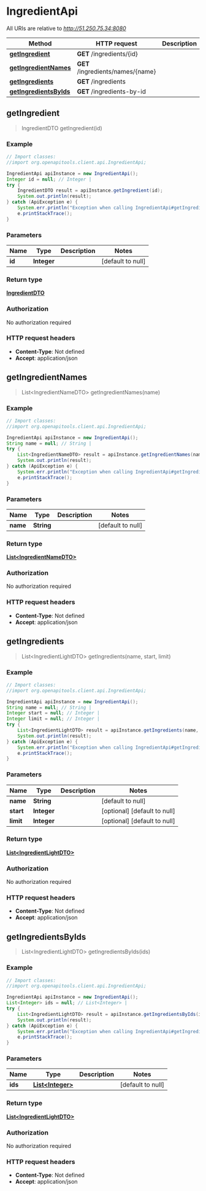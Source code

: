 # IngredientApi

All URIs are relative to *http://51.250.75.34:8080*

Method | HTTP request | Description
------------- | ------------- | -------------
[**getIngredient**](IngredientApi.md#getIngredient) | **GET** /ingredients/{id} | 
[**getIngredientNames**](IngredientApi.md#getIngredientNames) | **GET** /ingredients/names/{name} | 
[**getIngredients**](IngredientApi.md#getIngredients) | **GET** /ingredients | 
[**getIngredientsByIds**](IngredientApi.md#getIngredientsByIds) | **GET** /ingredients-by-id | 



## getIngredient

> IngredientDTO getIngredient(id)



### Example

```java
// Import classes:
//import org.openapitools.client.api.IngredientApi;

IngredientApi apiInstance = new IngredientApi();
Integer id = null; // Integer | 
try {
    IngredientDTO result = apiInstance.getIngredient(id);
    System.out.println(result);
} catch (ApiException e) {
    System.err.println("Exception when calling IngredientApi#getIngredient");
    e.printStackTrace();
}
```

### Parameters


Name | Type | Description  | Notes
------------- | ------------- | ------------- | -------------
 **id** | **Integer**|  | [default to null]

### Return type

[**IngredientDTO**](IngredientDTO.md)

### Authorization

No authorization required

### HTTP request headers

- **Content-Type**: Not defined
- **Accept**: application/json


## getIngredientNames

> List&lt;IngredientNameDTO&gt; getIngredientNames(name)



### Example

```java
// Import classes:
//import org.openapitools.client.api.IngredientApi;

IngredientApi apiInstance = new IngredientApi();
String name = null; // String | 
try {
    List<IngredientNameDTO> result = apiInstance.getIngredientNames(name);
    System.out.println(result);
} catch (ApiException e) {
    System.err.println("Exception when calling IngredientApi#getIngredientNames");
    e.printStackTrace();
}
```

### Parameters


Name | Type | Description  | Notes
------------- | ------------- | ------------- | -------------
 **name** | **String**|  | [default to null]

### Return type

[**List&lt;IngredientNameDTO&gt;**](IngredientNameDTO.md)

### Authorization

No authorization required

### HTTP request headers

- **Content-Type**: Not defined
- **Accept**: application/json


## getIngredients

> List&lt;IngredientLightDTO&gt; getIngredients(name, start, limit)



### Example

```java
// Import classes:
//import org.openapitools.client.api.IngredientApi;

IngredientApi apiInstance = new IngredientApi();
String name = null; // String | 
Integer start = null; // Integer | 
Integer limit = null; // Integer | 
try {
    List<IngredientLightDTO> result = apiInstance.getIngredients(name, start, limit);
    System.out.println(result);
} catch (ApiException e) {
    System.err.println("Exception when calling IngredientApi#getIngredients");
    e.printStackTrace();
}
```

### Parameters


Name | Type | Description  | Notes
------------- | ------------- | ------------- | -------------
 **name** | **String**|  | [default to null]
 **start** | **Integer**|  | [optional] [default to null]
 **limit** | **Integer**|  | [optional] [default to null]

### Return type

[**List&lt;IngredientLightDTO&gt;**](IngredientLightDTO.md)

### Authorization

No authorization required

### HTTP request headers

- **Content-Type**: Not defined
- **Accept**: application/json


## getIngredientsByIds

> List&lt;IngredientLightDTO&gt; getIngredientsByIds(ids)



### Example

```java
// Import classes:
//import org.openapitools.client.api.IngredientApi;

IngredientApi apiInstance = new IngredientApi();
List<Integer> ids = null; // List<Integer> | 
try {
    List<IngredientLightDTO> result = apiInstance.getIngredientsByIds(ids);
    System.out.println(result);
} catch (ApiException e) {
    System.err.println("Exception when calling IngredientApi#getIngredientsByIds");
    e.printStackTrace();
}
```

### Parameters


Name | Type | Description  | Notes
------------- | ------------- | ------------- | -------------
 **ids** | [**List&lt;Integer&gt;**](Integer.md)|  | [default to null]

### Return type

[**List&lt;IngredientLightDTO&gt;**](IngredientLightDTO.md)

### Authorization

No authorization required

### HTTP request headers

- **Content-Type**: Not defined
- **Accept**: application/json


